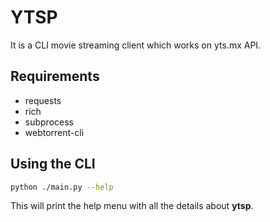 # YTSP
It is a CLI movie streaming client which works on yts.mx API.

## Requirements
- requests
- rich
- subprocess
- webtorrent-cli 

## Using the CLI 
```bash
python ./main.py --help
```
This will print the help menu with all the details about **ytsp**.



